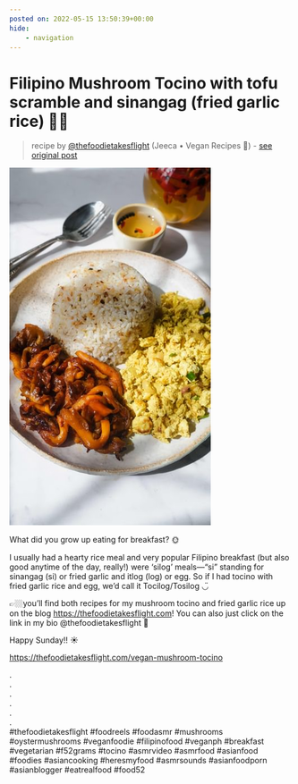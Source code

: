 ```yaml
---
posted on: 2022-05-15 13:50:39+00:00
hide:
    - navigation
---
```


# Filipino Mushroom Tocino with tofu scramble and sinangag (fried garlic rice) 🫶🏼 

> recipe by [@thefoodietakesflight](https://www.instagram.com/thefoodietakesflight/) 
(Jeeca • Vegan Recipes 🥢) - [see original post](https://instagram.com/p/CdlLj2JpgMX)

![](../img/thefoodietakesflight_15-05-2022_1305.png)

  
What did you grow up eating for breakfast? 🌞   
  
I usually had a hearty rice meal and very popular Filipino breakfast (but also good anytime of the day, really!) were ‘silog’ meals—“si” standing for sinangag (si) or fried garlic and itlog (log) or egg.  So if I had tocino with fried garlic rice and egg, we’d call it Tocilog/Tosilog ◡̈   
  
👉🏼you’ll find both recipes for my mushroom tocino and fried garlic rice up on the blog https://thefoodietakesflight.com! You can also just click on the link in my bio @thefoodietakesflight 🍄  
  
Happy Sunday!! ☀️  
  
https://thefoodietakesflight.com/vegan-mushroom-tocino  
  
.  
.  
.  
.  
.  
.  
\#thefoodietakesflight \#foodreels  \#foodasmr \#mushrooms \#oystermushrooms \#veganfoodie \#filipinofood \#veganph \#breakfast \#vegetarian \#f52grams \#tocino \#asmrvideo \#asmrfood \#asianfood \#foodies \#asiancooking \#heresmyfood \#asmrsounds \#asianfoodporn \#asianblogger \#eatrealfood \#food52   
